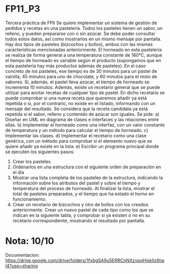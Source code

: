 # FP11_P3
Tercera práctica de FPII
Se quiere implementar un sistema de gestión de pedidos y recetas en una pastelería. Todos los 
pasteles tienen un sabor, un relleno, y pueden prepararse con o sin azúcar. Se debe poder 
consultar todos estos datos, así como mostrarlos en un mismo mensaje por pantalla. 
Hay dos tipos de pasteles (bizcochos y bollos), ambos con las mismas características
mencionadas anteriormente.
El horneado en esta pastelería se realiza de forma general a una temperatura constante de 
180°C, aunque el tiempo de horneado es variable según el producto (supongamos que en esta 
pastelería hay más productos además de pasteles). En el caso concreto de los pasteles, ese 
tiempo es de 30 minutos para un pastel de vainilla, 45 minutos para uno de chocolate, y 60 
minutos para el resto de sabores. Si, además, el pastel lleva azúcar, el tiempo de horneado se 
incrementa 10 minutos.
Además, existe un recetario general que se puede utilizar para anotar recetas de cualquier tipo 
de pastel. En dicho recetario se puede comprobar si una nueva receta que queremos añadir ya 
está repetida o si, por el contrario, no existe en el listado, informando con un mensaje del 
resultado. Se considera que la receta candidata ya está repetida si el sabor, relleno y contenido 
de azúcar son iguales.
Se pide: 
a) Diseñar en UML en diagrama de clases e interfaces y las relaciones entre ellas.
b) Implementar el horneado como una interfaz, con un valor constante de temperatura y un 
método para calcular el tiempo de horneado.
c) Implementar las clases.
d) Implementar el recetario como una clase genérica, con un método para comprobar si el 
elemento nuevo que se quiere añadir ya existe en la lista.
e) Escribir un programa principal donde se ejecuten los siguientes pasos:
1) Crear los pasteles.
2) Ordenarlos en una estructura con el siguiente orden de preparación en el día
3) Mostrar una lista completa de los pasteles de la estructura, indicando la información 
sobre los atributos del pastel y sobre el tiempo y temperatura del proceso de horneado. 
Al finalizar la lista, mostrar el total de pasteles preparados, y el tiempo que ha estado el 
horno en funcionamiento.
4) Crear un recetario de bizcochos y otro de bollos con los creados anteriormente. Crear 
un nuevo pastel de cada tipo como los que se indican en la siguiente tabla, y comprobar 
si ya existen o no en su recetario correspondiente, mostrando el resultado por pantalla.
# Nota: 10/10
Documentacion: https://drive.google.com/drive/folders/1fvbgSA9u5ERRCnNXzvpoHjsklIz6twI4?usp=sharing

